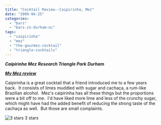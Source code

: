 ```yaml
---
title: "Cocktail Review--Caipirinha, Mez"
date: "2009-04-25"
categories:
  - "bars"
  - "bars-in-durham-nc"
tags:
  - "caipirinha"
  - "mez"
  - "the-gourmez-cocktail"
  - "triangle-cocktails"
---
```


**_Caipirinha_** **_Mez_** **_Research Triangle Park_** **_Durham_**

**_[My Mez review](index.php?p=223)_**

Caipirinha is a great cocktail that a friend introduced me to a few years back.  It consists of limes muddled with sugar and cachaça, a rum-like Brazilian alcohol.  Mez's caipirinha has all these things but the proportions were a bit off to me.  I'd have liked more lime and less of the crunchy sugar, which might have had the added benefit of reducing the strong taste of the cachaça as well.  But those are small complaints.




<div class="caption">

![3 stars](http://s3.amazonaws.com/thegourmez-wpmedia/2009/02/rating_avocado1.gif "rating_avocado1") 3 stars</div>

